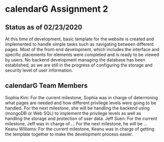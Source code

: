 # calendarG Assignment 2

## Status as of 02/23/2020

  At this time of development, basic template for the website is created and implemented to handle simple tasks such as navigating between different pages. Most of the front-end development, which includes the interface and specific placements for elements were completed and is ready to be viewed by users. No backend development managing the database has been established, as we are still in the progress of configuring the storage and security level of user information.

## calendarG Team Members

  Sophia Kim: For the current milestone, Sophia was in charge of determining what pages are needed and how different             privilege levels were going to be handled. For the next milestone, she will be handling the backend using (mongoDB or Web     SQL) to implement the privilege levels as well as handling the storage and protection of user data.
  Jeff Suen: For the current milestone, Jeff was in charge of ... For the next milestone, he will be ...
  Keanu Williams: For the current milestone, Keanu was in charge of getting the template together to make the development       process easier. 
